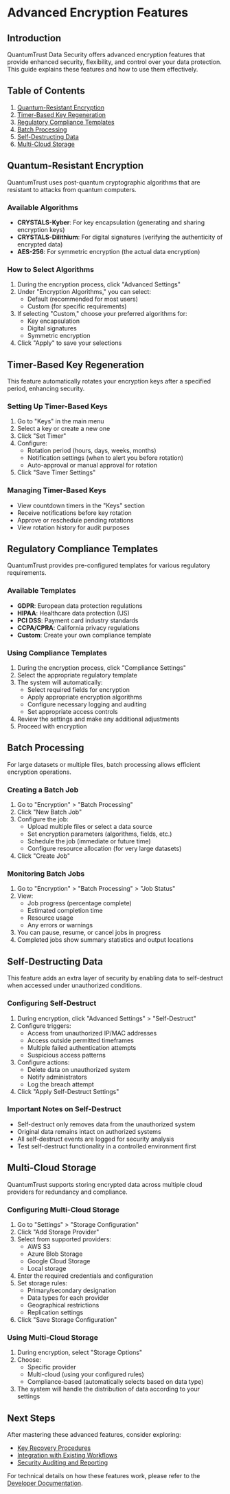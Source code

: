 # Advanced Encryption Features

## Introduction

QuantumTrust Data Security offers advanced encryption features that provide enhanced security, flexibility, and control over your data protection. This guide explains these features and how to use them effectively.

## Table of Contents

1. [Quantum-Resistant Encryption](#quantum-resistant-encryption)
2. [Timer-Based Key Regeneration](#timer-based-key-regeneration)
3. [Regulatory Compliance Templates](#regulatory-compliance-templates)
4. [Batch Processing](#batch-processing)
5. [Self-Destructing Data](#self-destructing-data)
6. [Multi-Cloud Storage](#multi-cloud-storage)

## Quantum-Resistant Encryption

QuantumTrust uses post-quantum cryptographic algorithms that are resistant to attacks from quantum computers.

### Available Algorithms

- **CRYSTALS-Kyber**: For key encapsulation (generating and sharing encryption keys)
- **CRYSTALS-Dilithium**: For digital signatures (verifying the authenticity of encrypted data)
- **AES-256**: For symmetric encryption (the actual data encryption)

### How to Select Algorithms

1. During the encryption process, click "Advanced Settings"
2. Under "Encryption Algorithms," you can select:
   - Default (recommended for most users)
   - Custom (for specific requirements)
3. If selecting "Custom," choose your preferred algorithms for:
   - Key encapsulation
   - Digital signatures
   - Symmetric encryption
4. Click "Apply" to save your selections

## Timer-Based Key Regeneration

This feature automatically rotates your encryption keys after a specified period, enhancing security.

### Setting Up Timer-Based Keys

1. Go to "Keys" in the main menu
2. Select a key or create a new one
3. Click "Set Timer"
4. Configure:
   - Rotation period (hours, days, weeks, months)
   - Notification settings (when to alert you before rotation)
   - Auto-approval or manual approval for rotation
5. Click "Save Timer Settings"

### Managing Timer-Based Keys

- View countdown timers in the "Keys" section
- Receive notifications before key rotation
- Approve or reschedule pending rotations
- View rotation history for audit purposes

## Regulatory Compliance Templates

QuantumTrust provides pre-configured templates for various regulatory requirements.

### Available Templates

- **GDPR**: European data protection regulations
- **HIPAA**: Healthcare data protection (US)
- **PCI DSS**: Payment card industry standards
- **CCPA/CPRA**: California privacy regulations
- **Custom**: Create your own compliance template

### Using Compliance Templates

1. During the encryption process, click "Compliance Settings"
2. Select the appropriate regulatory template
3. The system will automatically:
   - Select required fields for encryption
   - Apply appropriate encryption algorithms
   - Configure necessary logging and auditing
   - Set appropriate access controls
4. Review the settings and make any additional adjustments
5. Proceed with encryption

## Batch Processing

For large datasets or multiple files, batch processing allows efficient encryption operations.

### Creating a Batch Job

1. Go to "Encryption" > "Batch Processing"
2. Click "New Batch Job"
3. Configure the job:
   - Upload multiple files or select a data source
   - Set encryption parameters (algorithms, fields, etc.)
   - Schedule the job (immediate or future time)
   - Configure resource allocation (for very large datasets)
4. Click "Create Job"

### Monitoring Batch Jobs

1. Go to "Encryption" > "Batch Processing" > "Job Status"
2. View:
   - Job progress (percentage complete)
   - Estimated completion time
   - Resource usage
   - Any errors or warnings
3. You can pause, resume, or cancel jobs in progress
4. Completed jobs show summary statistics and output locations

## Self-Destructing Data

This feature adds an extra layer of security by enabling data to self-destruct when accessed under unauthorized conditions.

### Configuring Self-Destruct

1. During encryption, click "Advanced Settings" > "Self-Destruct"
2. Configure triggers:
   - Access from unauthorized IP/MAC addresses
   - Access outside permitted timeframes
   - Multiple failed authentication attempts
   - Suspicious access patterns
3. Configure actions:
   - Delete data on unauthorized system
   - Notify administrators
   - Log the breach attempt
4. Click "Apply Self-Destruct Settings"

### Important Notes on Self-Destruct

- Self-destruct only removes data from the unauthorized system
- Original data remains intact on authorized systems
- All self-destruct events are logged for security analysis
- Test self-destruct functionality in a controlled environment first

## Multi-Cloud Storage

QuantumTrust supports storing encrypted data across multiple cloud providers for redundancy and compliance.

### Configuring Multi-Cloud Storage

1. Go to "Settings" > "Storage Configuration"
2. Click "Add Storage Provider"
3. Select from supported providers:
   - AWS S3
   - Azure Blob Storage
   - Google Cloud Storage
   - Local storage
4. Enter the required credentials and configuration
5. Set storage rules:
   - Primary/secondary designation
   - Data types for each provider
   - Geographical restrictions
   - Replication settings
6. Click "Save Storage Configuration"

### Using Multi-Cloud Storage

1. During encryption, select "Storage Options"
2. Choose:
   - Specific provider
   - Multi-cloud (using your configured rules)
   - Compliance-based (automatically selects based on data type)
3. The system will handle the distribution of data according to your settings

## Next Steps

After mastering these advanced features, consider exploring:

- [Key Recovery Procedures](./key-recovery.md)
- [Integration with Existing Workflows](./integration.md)
- [Security Auditing and Reporting](./auditing.md)

For technical details on how these features work, please refer to the [Developer Documentation](../developer-guides/architecture.md).
